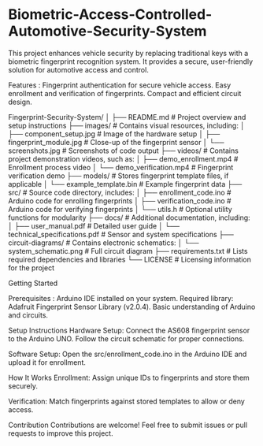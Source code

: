 # Biometric-Access-Controlled-Automotive-Security-System
This project enhances vehicle security by replacing traditional keys with a biometric fingerprint recognition system. It provides a secure, user-friendly solution for automotive access and control.

Features : 
Fingerprint authentication for secure vehicle access.
Easy enrollment and verification of fingerprints.
Compact and efficient circuit design.

Fingerprint-Security-System/
│
├── README.md             # Project overview and setup instructions
├── images/               # Contains visual resources, including:
│   ├── component_setup.jpg   # Image of the hardware setup
│   ├── fingerprint_module.jpg # Close-up of the fingerprint sensor
│   └── screenshots.jpg       # Screenshots of code output
├── videos/               # Contains project demonstration videos, such as:
│   ├── demo_enrollment.mp4  # Enrollment process video
│   └── demo_verification.mp4 # Fingerprint verification demo
├── models/               # Stores fingerprint template files, if applicable
│   └── example_template.bin # Example fingerprint data
├── src/                  # Source code directory, includes:
│   ├── enrollment_code.ino  # Arduino code for enrolling fingerprints
│   ├── verification_code.ino # Arduino code for verifying fingerprints
│   └── utils.h              # Optional utility functions for modularity
├── docs/                 # Additional documentation, including:
│   ├── user_manual.pdf     # Detailed user guide
│   └── technical_specifications.pdf # Sensor and system specifications
├── circuit-diagrams/     # Contains electronic schematics:
│   └── system_schematic.png # Full circuit diagram
├── requirements.txt      # Lists required dependencies and libraries
└── LICENSE               # Licensing information for the project


Getting Started

Prerequisites :
Arduino IDE installed on your system.
Required library: Adafruit Fingerprint Sensor Library (v2.0.4).
Basic understanding of Arduino and circuits.


Setup Instructions
Hardware Setup:
Connect the AS608 fingerprint sensor to the Arduino UNO.
Follow the circuit schematic for proper connections.

Software Setup:
Open the src/enrollment_code.ino in the Arduino IDE and upload it for enrollment.

How It Works
Enrollment:
Assign unique IDs to fingerprints and store them securely.

Verification:
Match fingerprints against stored templates to allow or deny access.

Contribution
Contributions are welcome! Feel free to submit issues or pull requests to improve this project.
